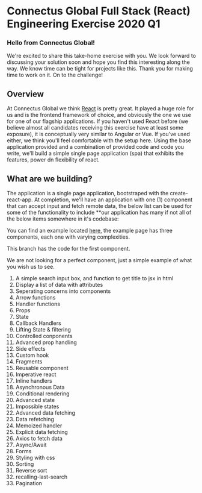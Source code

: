 # Connectus Global Full Stack (React) Engineering Exercise 2020 Q1

### Hello from Connectus Global!

We're excited to share this take-home exercise with you. We look forward to discussing your solution soon and hope you find this interesting along the way. We know time can be tight for projects like this. Thank you for making time to work on it. On to the challenge!

## Overview

At Connectus Global we think [React](https://reactjs.org/) is pretty great. It played a huge role for us and is the frontend framework of choice, and obviously the one we use for one of our flagship applications. If you haven't used React before (we believe almost all candidates receiving this exercise have at least some exposure), it is conceptually very similar to Angular or Vue. If you've used either, we think you'll feel comfortable with the setup here. Using the base application provided and a combination of provided code and code you write, we'll build a simple single page application (spa) that exhibits the features, power dn flexibility of react.

## What are we building?

The application is a single page application, bootstraped with the create-react-app. At completion, we'll have an application with one (1) component that can accept input and fetch remote data, the below list can be used for some of the functionality to include **our application has many if not all of the below items somewhere in it's codebase:

You can find an example located [here](https://gateway.connectusglobal.com/react-test), the example page has three components, each one with varying complexities.

This branch has the code for the first component.

We are not looking for a perfect component, just a simple example of what you wish us to see.

1. A simple search input box, and function to get title to jsx in html
2. Display a list of data with attributes
3. Seperating concerns into components
4. Arrow functions
5. Handler functions
6. Props
7. State
8. Callback Handlers
9. Lifting State & filtering
10. Controlled conponents
11. Advanced prop handling
12. Side effects
13. Custom hook
14. Fragments
15. Reusable component
16. Imperative react
17. Inline handlers
18. Asynchronous Data
19. Conditional rendering
20. Advanced state
21. Impossible states
22. Advanced data fetching
23. Data refetching
24. Memoized handler
25. Explicit data fetching
26. Axios to fetch data
27. Async/Await
28. Forms
29. Styling with css
30. Sorting
31. Reverse sort
32. recalling-last-search
33. Pagination
